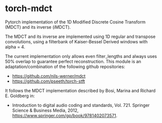 # torch-mdct
Pytorch implementation of the 1D Modified Discrete Cosine Transform (MDCT) and its inverse (iMDCT).

The MDCT and its inverse are implemented using 1D regular and transpose convolutions, using a filterbank of Kaiser-Bessel Derived windows with alpha = 4.

The current implementation only allows even filter_lengths and always uses 50% overlap to guarantee perfect reconstruction. 
This module is an adaptation/combination of the following github repositories:

- https://github.com/nils-werner/mdct
- https://github.com/pseeth/torch-stft

It follows the MDCT implementation described by Bosi, Marina and Richard E. Goldberg in:

- Introduction to digital audio coding and standards, Vol. 721. Springer Science & Business Media, 2012, https://www.springer.com/gp/book/9781402073571.
